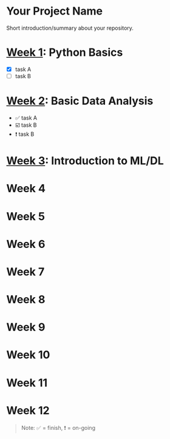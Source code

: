# Your Project Name

Short introduction/summary about your repository.

# [Week 1](week01): Python Basics

- [x] task A
- [ ] task B

# [Week 2](week02): Basic Data Analysis

- :white_check_mark: task A
- :ballot_box_with_check: task B
- :exclamation: task B

# [Week 3](week03): Introduction to ML/DL

# Week 4

# Week 5

# Week 6

# Week 7

# Week 8

# Week 9

# Week 10

# Week 11

# Week 12

> Note:
>  :white_check_mark: = finish, 
>  :exclamation: = on-going
